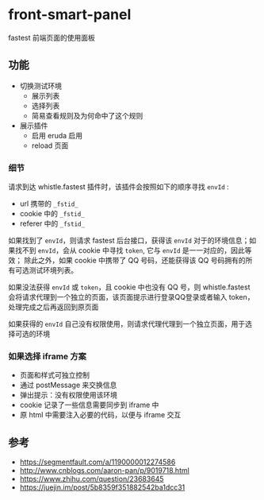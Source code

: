 # front-smart-panel

fastest 前端页面的使用面板

## 功能

- 切换测试环境
  - 展示列表
  - 选择列表
  - 简易查看规则及为何命中了这个规则
- 展示插件
  - 启用 eruda 启用
  - reload 页面
  

### 细节

请求到达 whistle.fastest 插件时，该插件会按照如下的顺序寻找 `envId` :

- url 携带的 `_fstid_`
- cookie 中的 `_fstid_`
- referer 中的 `_fstid_`

如果找到了 `envId`，则请求 fastest 后台接口，获得该 `envId` 对于的环境信息；如果找不到 `envId`，会从 cookie 中寻找 `token`, 它与 `envId` 是一一对应的，因此等效；
除此之外，如果 cookie 中携带了 QQ 号码，还能获得该 QQ 号码拥有的所有可选测试环境列表。

如果没法获得 `envId` 或 `token`，且 cookie 中也没有 QQ 号，则 whistle.fastest 会将请求代理到一个独立的页面，该页面提示进行登录QQ登录或者输入 token，处理完成之后再返回到原页面

如果获得的 `envId` 自己没有权限使用，则请求代理代理到一个独立页面，用于选择可选的环境




  
### 如果选择 iframe 方案

- 页面和样式可独立控制
- 通过 postMessage 来交换信息
- 弹出提示：没有权限使用该环境
- cookie 记录了一些信息需要同步到 iframe 中
- 原 html 中需要注入必要的代码，以便与 iframe 交互

## 参考

- https://segmentfault.com/a/1190000012274586
- http://www.cnblogs.com/aaron-pan/p/9019718.html
- https://www.zhihu.com/question/23683645
- https://juejin.im/post/5b8359f351882542ba1dcc31